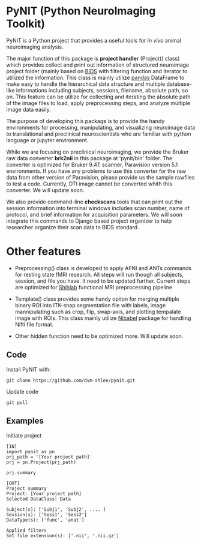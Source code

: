 # PyNIT (Python NeuroImaging Toolkit)

PyNIT is a Python project that provides a useful tools for *in vivo*  animal neuroimaging analysis.

The major function of this package is **project handler** (Project() class) which provides collect and print out information of  structured neuroimage project folder (mainly based on [BIDS](http://bids.neuroimaging.io) with filtering function and iterator to utilized the information. This class is mainly utilize [pandas](http://pandas.pydata.org) DataFrame to make easy to handle the hierarchical data structure and multiple database-like informations including subjects, sessions, filename, absolute path, so on. This feature can be utilize for collecting and iterating the absolute path of the image files to load, apply preprocessing steps, and analyze multiple image data easily. 

The purpose of developing this package is to provide the handy environments for processing, manipulating, and visualizing neuroimage data to translational and preclinical neuroscientists who are familiar with python language or jupyter environment.

While we are focusing on preclinical neuroimaging, we provide the Bruker raw data converter **brk2nii** in this package at 'pynit/bin' folder. The converter is optimized for Bruker 9.4T scanner, Paravision version 5.1 environments. If you have any problems to use this converter for the raw data from other version of Paravision, please provide us the sample rawfiles to test a code. Currently, DTI image cannot be converted whith this converter. We will update soon.

We also provide command-line **checkscans** tools that can print out the session information into terminal windows includes scan number, name of protocol, and brief information for acquisition parameters. We will soon integrate this commands to Django based project organizer to help researcher organize their scan data to BIDS standard.

# Other features

- Preprocessing() class is developed to apply AFNI and ANTs commands for resting state fMRI research. All steps will run though all subjects, session, and file you have. It need to be updated further. Current steps are optimized for [Shihlab](http://shihlab.org) functional MRI preprocessing pipeline

- Template() class provides some handy opiton for merging multiple binary ROI into ITK-snap segmentation file with labels, image mannipulating such as crop, flip, swap-axis, and plotting tempalate image with ROIs. This class mainly utilize [Nibabel](http://nipy.org/nibabel/) package for handling Nifti file format.

- Other hidden function need to be optimized more. Will update soon.

## Code
Install PyNIT with:
```
git clone https://github.com/dvm-shlee/pynit.git
```

Update code
```
git pull
```

## Examples
Initiate project
```
[IN]
import pynit as pn
prj_path = '[Your project path]'
prj = pn.Project(prj_path)

prj.summary

[OUT]
Project summary
Project: [Your project path]
Selected DataClass: Data

Subject(s): ['Subj1', 'Subj2', .... ]
Session(s): ['Sess1', 'Sess2']
DataType(s): ['func', 'anat']

Applied filters
Set file extension(s): ['.nii', '.nii.gz']
```
